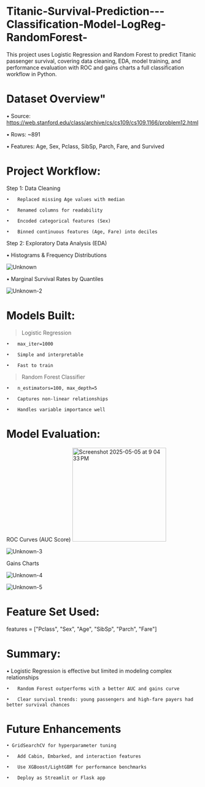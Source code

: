 # Titanic-Survival-Prediction---Classification-Model-LogReg-RandomForest-
This project uses Logistic Regression and Random Forest to predict Titanic passenger survival, covering data cleaning, EDA, model training, and performance evaluation with ROC and gains charts a full classification workflow in Python.

# Dataset Overview"

  •	Source: https://web.stanford.edu/class/archive/cs/cs109/cs109.1166/problem12.html
	
  •	Rows: ~891
	
  •	Features: Age, Sex, Pclass, SibSp, Parch, Fare, and Survived

# Project Workflow:

  Step 1: Data Cleaning
	
 	•	Replaced missing Age values with median
	
 	•	Renamed columns for readability
	
 	•	Encoded categorical features (Sex)
	
 	•	Binned continuous features (Age, Fare) into deciles

 Step 2: Exploratory Data Analysis (EDA)
 
 • Histograms & Frequency Distributions
 
  ![Unknown](https://github.com/user-attachments/assets/d302bfda-1764-4e91-a3f3-88c88b40c942)

 • Marginal Survival Rates by Quantiles

  ![Unknown-2](https://github.com/user-attachments/assets/b907535c-49ec-42ac-8556-7084eaae2727)


# Models Built:

 > Logistic Regression
	
 	•	max_iter=1000
		
  	•	Simple and interpretable
	
 	•	Fast to train

 > Random Forest Classifier
	
 	•	n_estimators=100, max_depth=5
	
 	•	Captures non-linear relationships
	
 	•	Handles variable importance well

# Model Evaluation:

  ROC Curves (AUC Score)
  <img width="244" alt="Screenshot 2025-05-05 at 9 04 33 PM" src="https://github.com/user-attachments/assets/a49ec874-a7d4-4bf5-a989-986fbd8da1e4" />
  
  ![Unknown-3](https://github.com/user-attachments/assets/27da6fca-893c-4800-b559-054b93aaf54c)


  Gains Charts

  ![Unknown-4](https://github.com/user-attachments/assets/3e7ab221-3b14-4859-ab3d-479e9e6a1ba1)

  
  ![Unknown-5](https://github.com/user-attachments/assets/5d84ba68-af53-48ef-8059-c17766c34849)


# Feature Set Used:

  features = ["Pclass", "Sex", "Age", "SibSp", "Parch", "Fare"]

# Summary:

  • Logistic Regression is effective but limited in modeling complex relationships
	
 	•	Random Forest outperforms with a better AUC and gains curve
	
 	•	Clear survival trends: young passengers and high-fare payers had better survival chances

# Future Enhancements

  	• GridSearchCV for hyperparameter tuning
	
 	•	Add Cabin, Embarked, and interaction features
	
 	•	Use XGBoost/LightGBM for performance benchmarks
	
 	•	Deploy as Streamlit or Flask app
	
